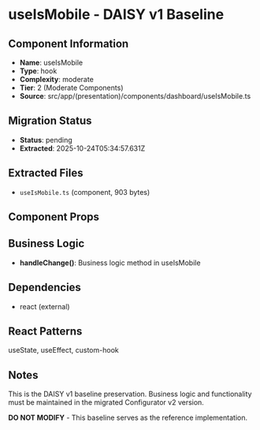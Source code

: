 # useIsMobile - DAISY v1 Baseline

## Component Information

- **Name**: useIsMobile
- **Type**: hook
- **Complexity**: moderate
- **Tier**: 2 (Moderate Components)
- **Source**: src/app/(presentation)/components/dashboard/useIsMobile.ts

## Migration Status

- **Status**: pending
- **Extracted**: 2025-10-24T05:34:57.631Z

## Extracted Files

- `useIsMobile.ts` (component, 903 bytes)

## Component Props



## Business Logic

- **handleChange()**: Business logic method in useIsMobile

## Dependencies

- react (external)

## React Patterns

useState, useEffect, custom-hook

## Notes

This is the DAISY v1 baseline preservation. Business logic and functionality
must be maintained in the migrated Configurator v2 version.

**DO NOT MODIFY** - This baseline serves as the reference implementation.
